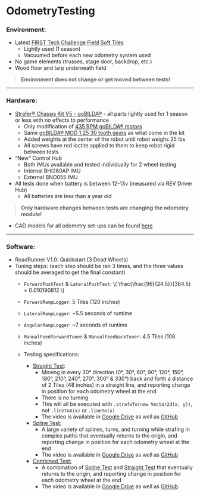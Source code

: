 # OdometryTesting

### Environment:
- Latest [FIRST Tech Challenge Field Soft Tiles](https://www.andymark.com/products/soft-tiles-for-first-tech-challenge-field-options)
    - Lightly used (1 season)
    - Vacuumed before each new odometry system used
- No game elements (trusses, stage door, backdrop, etc.)
- Wood floor and tarp underneath field
> **Environment does not change or get moved between tests!**

---

### Hardware:
- [Strafer® Chassis Kit V5 - goBILDA®](https://www.gobilda.com/strafer-chassis-kit-v5/) - all parts lightly used for 1 season or less with no effects to performance
    - Only modification of [435 RPM goBILDA® motors](https://www.gobilda.com/5203-series-yellow-jacket-planetary-gear-motor-13-7-1-ratio-24mm-length-8mm-rex-shaft-435-rpm-3-3-5v-encoder/)
    - Same [goBILDA® MOD 1.25 30 tooth gears](https://www.gobilda.com/2315-series-steel-miter-gear-mod-1-25-set-screw-8mm-rex-bore-30-tooth/) as what come in the kit
    - Added weights at the center of the robot until robot weighs 25 lbs
    - All screws have red loctite applied to them to keep robot rigid between tests
- “New” Control Hub
    - Both IMUs available and tested individually for 2 wheel testing
    - Internal BHI260AP IMU
    - External BNO055 IMU
- All tests done when battery is between 12-13v (measured via REV Driver Hub)
    - All batteries are less than a year old
>**Only hardware changes between tests are changing the odometry module!**
- CAD models for all odometry set-ups can be found [here](https://cad.onshape.com/documents/00fb2b8fdbd2d0c2cdcbc217/w/79d9fab6dc2812b605647b2f/e/d73efa616f99a98bcc69a6b4)

---

### Software:
- RoadRunner V1.0: Quickstart (3 Dead Wheels)
- Tuning steps: (each step should be ran 3 times, and the three values should be averaged to get the final constant)
    - `ForwardPushTest` & `LateralPushTest`:
      \\( \frac{\frac{96}{24.5}}{384.5} = 0.010190812 \\)

    - `ForwardRampLogger`: 5 Tiles (120 inches)
    - `LateralRampLogger`: ~5.5 seconds of runtime
    - `AngularRampLogger`: ~7 seconds of runtime
    - `ManualFeedforwardTuner` & `ManualFeedbackTuner`: 4.5 Tiles (108 inches)
    - Testing specifications:
        - [Straight Test](https://github.com/FTC-23511/OdometryTesting/blob/main/straightTest.java):
            - Moving in every 30° direction (0°, 30°, 60°, 90°, 120°, 150°, 180°, 210°, 240°, 270°, 300° & 330°) back and forth a distance of 2 Tiles (48 inches) in a straight line, and reporting change in position for each odometry wheel at the end
            - There is no turning
            - This will all be executed with `.strafeTo(new Vector2d(x, y))`, not `.lineToX(x)` or `.lineTo(x)`
            - The video is available in [Google Drive](https://drive.google.com/file/d/1uCDhG6eaOSBo4w24GY8qGIoxEDKCqx3s/view?resourcekey) as well as [GitHub](https://github.com/FTC-23511/OdometryTesting/blob/main/30%C2%B0%20Straight%20Test.mp4)
        - [Spline Test:](https://github.com/FTC-23511/OdometryTesting/blob/main/splineTest.java)
            - A large variety of splines, turns, and turning while strafing in complex paths that eventually returns to the origin, and reporting change in position for each odometry wheel at the end
            - The video is available in [Google Drive](https://drive.google.com/file/d/1Tv0DMct2CGQQpmdGgMrqSZZ4Z3M_xc8O/view?usp=sharing) as well as [GitHub](https://github.com/FTC-23511/OdometryTesting/blob/main/Spline%20Test.mp4)
        - [Combined Test:](https://github.com/FTC-23511/OdometryTesting/blob/main/splineTest.java)
            - A combination of [Spline Test](https://github.com/FTC-23511/OdometryTesting/blob/main/splineTest.java) and [Straight Test](https://github.com/FTC-23511/OdometryTesting/blob/main/straightTest.java) that eventually returns to the origin, and reporting change in position for each odometry wheel at the end
            - The video is available in [Google Drive](https://drive.google.com/file/d/1wR9s4brVVej4HuMqOylBI0rMEQcilKWj/view) as well as [GitHub](https://github.com/FTC-23511/OdometryTesting/blob/main/Combined%20Test.mp4).
